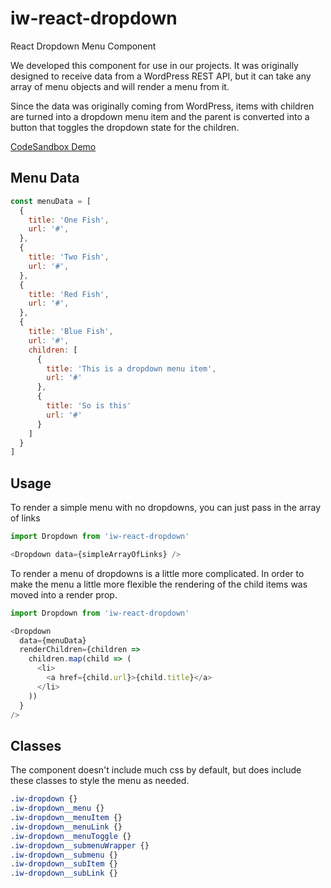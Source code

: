 # iw-react-dropdown
React Dropdown Menu Component

We developed this component for use in our projects. It was originally designed to receive data from a WordPress REST API, but it can take any array of menu objects and will render a menu from it.

Since the data was originally coming from WordPress, items with children are turned into a dropdown menu item and the parent is converted into a button that toggles the dropdown state for the children.

[CodeSandbox Demo](https://codesandbox.io/s/6280k03oqr)

## Menu Data
```javascript
const menuData = [
  {
    title: 'One Fish',
    url: '#',
  },
  {
    title: 'Two Fish',
    url: '#',
  },
  {
    title: 'Red Fish',
    url: '#',
  },
  {
    title: 'Blue Fish',
    url: '#',
    children: [
      {
        title: 'This is a dropdown menu item',
        url: '#'
      },
      {
        title: 'So is this'
        url: '#'
      }
    ]
  }
]
```

## Usage 

To render a simple menu with no dropdowns, you can just pass in the array of links

```javascript
import Dropdown from 'iw-react-dropdown'

<Dropdown data={simpleArrayOfLinks} />
```

To render a menu of dropdowns is a little more complicated. In order to make the menu a little more flexible the rendering of the child items was moved into a render prop.

```javascript
import Dropdown from 'iw-react-dropdown'

<Dropdown
  data={menuData}
  renderChildren={children =>
    children.map(child => (
      <li>
        <a href={child.url}>{child.title}</a>
      </li>
    ))
  }
/>
```

## Classes

The component doesn't include much css by default, but does include these classes to style the menu as needed.

```css
.iw-dropdown {}
.iw-dropdown__menu {}
.iw-dropdown__menuItem {}
.iw-dropdown__menuLink {}
.iw-dropdown__menuToggle {}
.iw-dropdown__submenuWrapper {}
.iw-dropdown__submenu {}
.iw-dropdown__subItem {}
.iw-dropdown__subLink {}
```